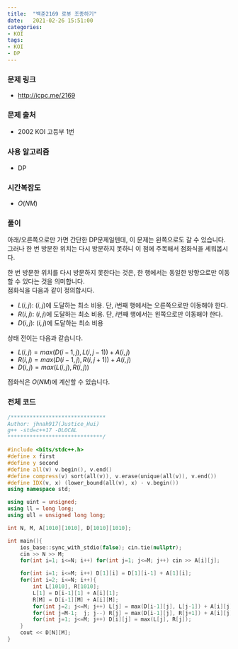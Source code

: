 ```yaml
---
title:  "백준2169 로봇 조종하기"
date:   2021-02-26 15:51:00
categories:
- KOI
tags:
- KOI
- DP
---
```


### 문제 링크
* http://icpc.me/2169

### 문제 출처
* 2002 KOI 고등부 1번

### 사용 알고리즘
* DP

### 시간복잡도
* $O(NM)$

### 풀이
아래/오른쪽으로만 가면 간단한 DP문제일텐데, 이 문제는 왼쪽으로도 갈 수 있습니다. 그러나 한 번 방문한 위치는 다시 방문하지 못하니 이 점에 주목해서 점화식을 세워봅시다.

한 번 방문한 위치를 다시 방문하지 못한다는 것은, 한 행에서는 동일한 방향으로만 이동할 수 있다는 것을 의미합니다.<br>
점화식을 다음과 같이 정의합시다.
* $L(i, j)$: $(i, j)$에 도달하는 최소 비용. 단, $i$번째 행에서는 오른쪽으로만 이동해야 한다.
* $R(i, j)$: $(i, j)$에 도달하는 최소 비용. 단, $i$번째 행에서는 왼쪽으로만 이동해야 한다.
* $D(i, j)$: $(i, j)$에 도달하는 최소 비용

상태 전이는 다음과 같습니다.
* $L(i, j) = max(D(i-1, j), L(i, j-1)) + A(i, j)$
* $R(i, j) = max(D(i-1, j), R(i, j+1)) + A(i, j)$
* $D(i, j) = max(L(i, j), R(i, j))$

점화식은 $O(NM)$에 계산할 수 있습니다.

### 전체 코드
```cpp
/******************************
Author: jhnah917(Justice_Hui)
g++ -std=c++17 -DLOCAL
******************************/

#include <bits/stdc++.h>
#define x first
#define y second
#define all(v) v.begin(), v.end()
#define compress(v) sort(all(v)), v.erase(unique(all(v)), v.end())
#define IDX(v, x) (lower_bound(all(v), x) - v.begin())
using namespace std;

using uint = unsigned;
using ll = long long;
using ull = unsigned long long;

int N, M, A[1010][1010], D[1010][1010];

int main(){
    ios_base::sync_with_stdio(false); cin.tie(nullptr);
    cin >> N >> M;
    for(int i=1; i<=N; i++) for(int j=1; j<=M; j++) cin >> A[i][j];

    for(int i=1; i<=M; i++) D[1][i] = D[1][i-1] + A[1][i];
    for(int i=2; i<=N; i++){
        int L[1010], R[1010];
        L[1] = D[i-1][1] + A[i][1];
        R[M] = D[i-1][M] + A[i][M];
        for(int j=2; j<=M; j++) L[j] = max(D[i-1][j], L[j-1]) + A[i][j];
        for(int j=M-1;  j; j--) R[j] = max(D[i-1][j], R[j+1]) + A[i][j];
        for(int j=1; j<=M; j++) D[i][j] = max(L[j], R[j]);
    }
    cout << D[N][M];
}
```
